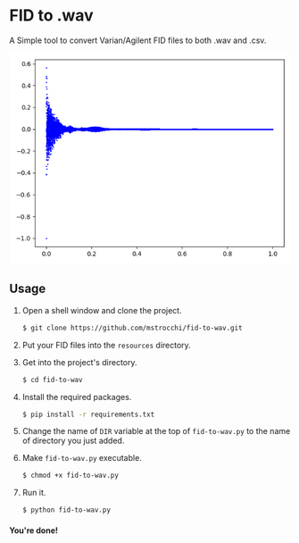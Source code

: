 # FID to .wav
A Simple tool to convert Varian/Agilent FID files to both .wav and .csv.

!["Plot"](resources/images/plot.png)

## Usage

1) Open a shell window and clone the project.
    ```bash
    $ git clone https://github.com/mstrocchi/fid-to-wav.git
    ```

2) Put your FID files into the `resources` directory.

3) Get into the project's directory.
    ```bash
    $ cd fid-to-wav
    ``` 

4) Install the required packages.
    ```bash
    $ pip install -r requirements.txt 
    ``` 
5) Change the name of `DIR` variable at the top of `fid-to-wav.py` to the name of directory you just added.

6) Make `fid-to-wav.py` executable.
    ```bash
    $ chmod +x fid-to-wav.py
    ```

7) Run it.
    ```bash
    $ python fid-to-wav.py
    ```


#### You're done!